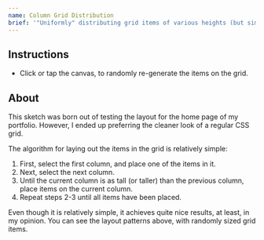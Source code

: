 ```yaml
---
name: Column Grid Distribution
brief: '"Uniformly" distributing grid items of various heights (but similar width) into columns.'
---
```


## Instructions

- Click or tap the canvas, to randomly re-generate the items on the grid.

## About

This sketch was born out of testing the layout for the home page of my portfolio. However, I ended up preferring the cleaner look of a regular CSS grid.

The algorithm for laying out the items in the grid is relatively simple:

1.  First, select the first column, and place one of the items in it.
2.  Next, select the next column.
3.  Until the current column is as tall (or taller) than the previous column, place items on the current column.
4.  Repeat steps 2-3 until all items have been placed.

Even though it is relatively simple, it achieves quite nice results, at least, in my opinion. You can see the layout patterns above, with randomly sized grid items.
